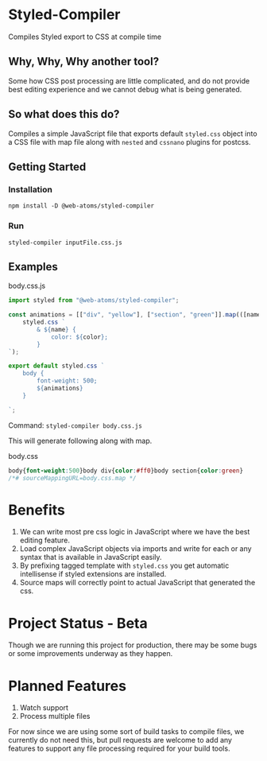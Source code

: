 # Styled-Compiler
Compiles Styled export to CSS at compile time

## Why, Why, Why another tool?
Some how CSS post processing are little complicated, and do not provide best editing experience and we cannot debug what is being generated.

## So what does this do?
Compiles a simple JavaScript file that exports default `styled.css` object into a CSS file with map file along with `nested` and `cssnano` plugins for postcss.

## Getting Started
### Installation
`npm install -D @web-atoms/styled-compiler`
### Run
`styled-compiler inputFile.css.js`



## Examples

body.css.js
```js
import styled from "@web-atoms/styled-compiler";

const animations = [["div", "yellow"], ["section", "green"]].map(([name, color]) =>
    styled.css `
        & ${name} {
            color: ${color};
        }
`);

export default styled.css `
    body {
        font-weight: 500;
        ${animations}
    }

`;
```

Command: `styled-compiler body.css.js`

This will generate following along with map.

body.css
```css
body{font-weight:500}body div{color:#ff0}body section{color:green}
/*# sourceMappingURL=body.css.map */
```

# Benefits
1. We can write most pre css logic in JavaScript where we have the best editing feature.
2. Load complex JavaScript objects via imports and write for each or any syntax that is available in JavaScript easily.
3. By prefixing tagged template with `styled.css` you get automatic intellisense if styled extensions are installed.
4. Source maps will correctly point to actual JavaScript that generated the css.

# Project Status - Beta
Though we are running this project for production, there may be some bugs or some improvements underway as they happen.

# Planned Features

1. Watch support
2. Process multiple files

For now since we are using some sort of build tasks to compile files, we currently do not need this, but pull requests are welcome to add any features to support any file processing required for your build tools.
